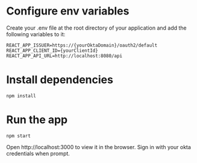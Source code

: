 # Configure env variables

Create your .env file at the root directory of your application and add the following variables to it:

```
REACT_APP_ISSUER=https://{yourOktaDomain}/oauth2/default  
REACT_APP_CLIENT_ID={yourClientId}
REACT_APP_API_URL=http://localhost:8080/api

```

# Install dependencies
```
npm install
```  

# Run the app
```
npm start
```

Open http://localhost:3000 to view it in the browser.
Sign in with your okta credentials when prompt.